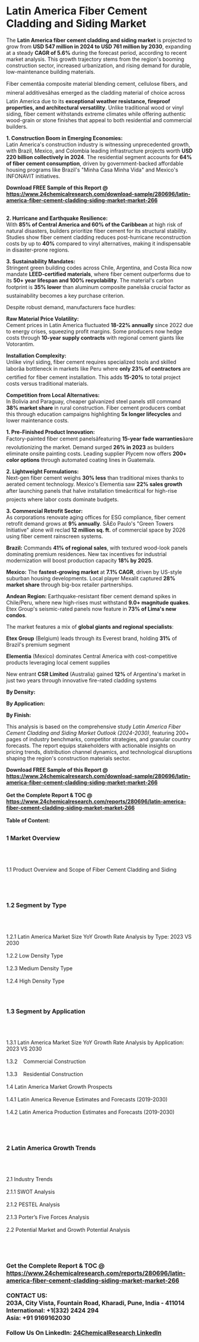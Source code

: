 <h1>Latin America Fiber Cement Cladding and Siding Market</h1><p>The <strong>Latin America fiber cement cladding and siding market</strong> is projected to grow from <strong>USD 547 million in 2024 to USD 761 million by 2030</strong>, expanding at a steady <strong>CAGR of 5.6%</strong> during the forecast period, according to recent market analysis. This growth trajectory stems from the region's booming construction sector, increased urbanization, and rising demand for durable, low-maintenance building materials.</p><p>Fiber cementâa composite material blending cement, cellulose fibers, and mineral additivesâhas emerged as the cladding material of choice across Latin America due to its <strong>exceptional weather resistance, fireproof properties, and architectural versatility</strong>. Unlike traditional wood or vinyl siding, fiber cement withstands extreme climates while offering authentic wood-grain or stone finishes that appeal to both residential and commercial builders.</p><p><strong>1. Construction Boom in Emerging Economies:</strong><br>
Latin America's construction industry is witnessing unprecedented growth, with Brazil, Mexico, and Colombia leading infrastructure projects worth <strong>USD 220 billion collectively in 2024</strong>. The residential segment accounts for <strong>64% of fiber cement consumption</strong>, driven by government-backed affordable housing programs like Brazil's "Minha Casa Minha Vida" and Mexico's INFONAVIT initiatives.</p><div><b>Download FREE Sample of this Report @ 
            <a href="https://www.24chemicalresearch.com/download-sample/280696/latin-america-fiber-cement-cladding-siding-market-market-266">
            https://www.24chemicalresearch.com/download-sample/280696/latin-america-fiber-cement-cladding-siding-market-market-266</a></b></div><br><p><strong>2. Hurricane and Earthquake Resilience:</strong><br>
With <strong>85% of Central America and 60% of the Caribbean</strong> at high risk of natural disasters, builders prioritize fiber cement for its structural stability. Studies show fiber cement cladding reduces post-hurricane reconstruction costs by up to <strong>40%</strong> compared to vinyl alternatives, making it indispensable in disaster-prone regions.</p><p><strong>3. Sustainability Mandates:</strong><br>
Stringent green building codes across Chile, Argentina, and Costa Rica now mandate <strong>LEED-certified materials</strong>, where fiber cement outperforms due to its <strong>50+ year lifespan and 100% recyclability</strong>. The material's carbon footprint is <strong>35% lower</strong> than aluminum composite panelsâa crucial factor as sustainability becomes a key purchase criterion.</p><p>Despite robust demand, manufacturers face hurdles:</p><p><strong>Raw Material Price Volatility:</strong><br>
	Cement prices in Latin America fluctuated <strong>18-22% annually</strong> since 2022 due to energy crises, squeezing profit margins. Some producers now hedge costs through <strong>10-year supply contracts</strong> with regional cement giants like Votorantim.</p><p><strong>Installation Complexity:</strong><br>
	Unlike vinyl siding, fiber cement requires specialized tools and skilled laborâa bottleneck in markets like Peru where <strong>only 23% of contractors</strong> are certified for fiber cement installation. This adds <strong>15-20%</strong> to total project costs versus traditional materials.</p><p><strong>Competition from Local Alternatives:</strong><br>
	In Bolivia and Paraguay, cheaper galvanized steel panels still command <strong>38% market share</strong> in rural construction. Fiber cement producers combat this through education campaigns highlighting <strong>5x longer lifecycles</strong> and lower maintenance costs.</p><p><strong>1. Pre-Finished Product Innovation:</strong><br>
Factory-painted fiber cement panelsâfeaturing <strong>15-year fade warranties</strong>âare revolutionizing the market. Demand surged <strong>26% in 2023</strong> as builders eliminate onsite painting costs. Leading supplier Plycem now offers <strong>200+ color options</strong> through automated coating lines in Guatemala.</p><p><strong>2. Lightweight Formulations:</strong><br>
Next-gen fiber cement weighs <strong>30% less</strong> than traditional mixes thanks to aerated cement technology. Mexico's Elementia saw <strong>22% sales growth</strong> after launching panels that halve installation timeâcritical for high-rise projects where labor costs dominate budgets.</p><p><strong>3. Commercial Retrofit Sector:</strong><br>
As corporations renovate aging offices for ESG compliance, fiber cement retrofit demand grows at <strong>9% annually</strong>. SÃ£o Paulo's "Green Towers Initiative" alone will reclad <strong>12 million sq. ft.</strong> of commercial space by 2026 using fiber cement rainscreen systems.</p><p><strong>Brazil:</strong> Commands <strong>41% of regional sales</strong>, with textured wood-look panels dominating premium residences. New tax incentives for industrial modernization will boost production capacity <strong>18% by 2025</strong>.</p><p><strong>Mexico:</strong> The <strong>fastest-growing market</strong> at <strong>7.1% CAGR</strong>, driven by US-style suburban housing developments. Local player Mexalit captured <strong>28% market share</strong> through big-box retailer partnerships.</p><p><strong>Andean Region:</strong> Earthquake-resistant fiber cement demand spikes in Chile/Peru, where new high-rises must withstand <strong>9.0+ magnitude quakes</strong>. Etex Group's seismic-rated panels now feature in <strong>73% of Lima's new condos</strong>.</p><p>The market features a mix of <strong>global giants and regional specialists</strong>:</p><p><strong>Etex Group</strong> (Belgium) leads through its Everest brand, holding <strong>31%</strong> of Brazil's premium segment</p><p><strong>Elementia</strong> (Mexico) dominates Central America with cost-competitive products leveraging local cement supplies</p><p>New entrant <strong>CSR Limited</strong> (Australia) gained <strong>12%</strong> of Argentina's market in just two years through innovative fire-rated cladding systems</p><p><strong>By Density:</strong></p><p><strong>By Application:</strong></p><p><strong>By Finish:</strong></p><p>This analysis is based on the comprehensive study <em>Latin America Fiber Cement Cladding and Siding Market Outlook (2024-2030)</em>, featuring 200+ pages of industry benchmarks, competitor strategies, and granular country forecasts. The report equips stakeholders with actionable insights on pricing trends, distribution channel dynamics, and technological disruptions shaping the region's construction materials sector.</p><div><b>Download FREE Sample of this Report @ 
            <a href="https://www.24chemicalresearch.com/download-sample/280696/latin-america-fiber-cement-cladding-siding-market-market-266">
            https://www.24chemicalresearch.com/download-sample/280696/latin-america-fiber-cement-cladding-siding-market-market-266</a></b></div><br><div><b>Get the Complete Report & TOC @ 
            <a href="https://www.24chemicalresearch.com/reports/280696/latin-america-fiber-cement-cladding-siding-market-market-266">
            https://www.24chemicalresearch.com/reports/280696/latin-america-fiber-cement-cladding-siding-market-market-266</a></b></div><br>
            <b>Table of Content:</b><p><h2><span style="font-size:16px"><strong>1 Market Overview&nbsp;&nbsp; &nbsp;</strong></span></h2><br />
<br />
<p>1.1 Product Overview and Scope of Fiber Cement Cladding and Siding&nbsp;</p><br />
<br />
<h2><strong><span style="font-size:16px">1.2 Segment by Type&nbsp;&nbsp; &nbsp;</span></strong></h2><br />
<br />
<p>1.2.1 Latin America Market Size YoY Growth Rate Analysis by Type: 2023 VS 2030&nbsp;&nbsp; &nbsp;<br /><br />
1.2.2 Low Density Type&nbsp;&nbsp; &nbsp;<br /><br />
1.2.3 Medium Density Type<br /><br />
1.2.4 High Density Type<br /><br />
<br />
<h2><span style="font-size:16px"><strong>1.3 Segment by Application&nbsp;&nbsp;</strong></span></h2><br />
<br />
<p>1.3.1 Latin America Market Size YoY Growth Rate Analysis by Application: 2023 VS 2030&nbsp;&nbsp; &nbsp;<br /><br />
1.3.2&nbsp;&nbsp; &nbsp;Commercial Construction<br /><br />
1.3.3&nbsp;&nbsp; &nbsp;Residential Construction<br /><br />
1.4 Latin America Market Growth Prospects&nbsp;&nbsp; &nbsp;<br /><br />
1.4.1 Latin America Revenue Estimates and Forecasts (2019-2030)&nbsp;&nbsp; &nbsp;<br /><br />
1.4.2 Latin America Production Estimates and Forecasts (2019-2030)&nbsp;&nbsp;</p><br />
<br />
<h2><span style="font-size:16px"><strong>2 Latin America Growth Trends&nbsp;&nbsp; &nbsp;</strong></span></h2><br />
<br />
<p>2.1 Industry Trends&nbsp;&nbsp; &nbsp;<br /><br />
2.1.1 SWOT Analysis&nbsp;&nbsp; &nbsp;<br /><br />
2.1.2 PESTEL Analysis&nbsp;&nbsp; &nbsp;<br /><br />
2.1.3 Porter&rsquo;s Five Forces Analysis&nbsp;&nbsp; &nbsp;<br /><br />
2.2 Potential Market and Growth Potential Analysis&nbsp;&nbsp; &nbsp;</p><br />
<br />
<h2><span style="font-size:16px"><strong</p><div><b>Get the Complete Report & TOC @ 
            <a href="https://www.24chemicalresearch.com/reports/280696/latin-america-fiber-cement-cladding-siding-market-market-266">
            https://www.24chemicalresearch.com/reports/280696/latin-america-fiber-cement-cladding-siding-market-market-266</a></b></div><br><b>CONTACT US:</b><br>
            203A, City Vista, Fountain Road, Kharadi, Pune, India - 411014<br>
            International: +1(332) 2424 294<br>
            Asia: +91 9169162030 <br><br>
            Follow Us On LinkedIn: <a href="https://www.linkedin.com/company/24chemicalresearch/">24ChemicalResearch LinkedIn</a>